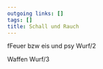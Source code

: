 ```yaml
---
outgoing links: []
tags: []
title: Schall und Rauch
---
```

fFeuer bzw eis und psy
Wurf/2

Waffen
Wurf/3 
